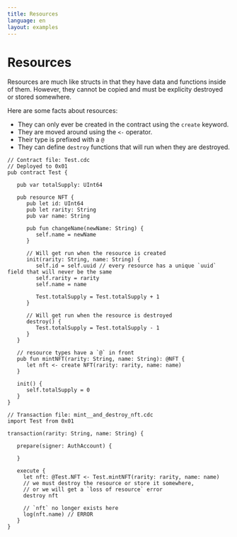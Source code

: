 ```yaml
---
title: Resources
language: en
layout: examples
---
```


# Resources

Resources are much like structs in that they have data and functions inside of them. However, they cannot be copied and must be explicity destroyed or stored somewhere.

Here are some facts about resources:
- They can only ever be created in the contract using the `create` keyword.
- They are moved around using the `<-` operator.
- Their type is prefixed with a `@`
- They can define `destroy` functions that will run when they are destroyed.

```cadence
// Contract file: Test.cdc
// Deployed to 0x01
pub contract Test {

   pub var totalSupply: UInt64

   pub resource NFT {
      pub let id: UInt64
      pub let rarity: String
      pub var name: String

      pub fun changeName(newName: String) {
         self.name = newName
      }
      
      // Will get run when the resource is created
      init(rarity: String, name: String) {
         self.id = self.uuid // every resource has a unique `uuid` field that will never be the same
         self.rarity = rarity
         self.name = name

         Test.totalSupply = Test.totalSupply + 1
      }

      // Will get run when the resource is destroyed
      destroy() {
         Test.totalSupply = Test.totalSupply - 1
      }
   }

   // resource types have a `@` in front
   pub fun mintNFT(rarity: String, name: String): @NFT {
      let nft <- create NFT(rarity: rarity, name: name)
   }

   init() {
      self.totalSupply = 0
   }
}
```

```cadence
// Transaction file: mint__and_destroy_nft.cdc
import Test from 0x01

transaction(rarity: String, name: String) {

   prepare(signer: AuthAccount) {
      
   }

   execute {
     let nft: @Test.NFT <- Test.mintNFT(rarity: rarity, name: name)
     // we must destroy the resource or store it somewhere, 
     // or we will get a `loss of resource` error
     destroy nft

     // `nft` no longer exists here
     log(nft.name) // ERROR
   }
}
```